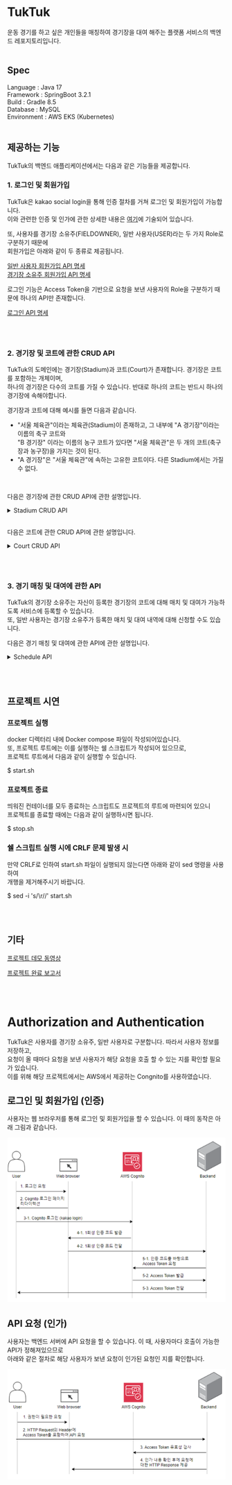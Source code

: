 # TukTuk
운동 경기를 하고 싶은 개인들을 매칭하여 경기장을 대여 해주는 플랫폼 서비스의 백엔드 레포지토리입니다.
<br/><br/>

## Spec
Language : Java 17 <br/>
Framework : SpringBoot 3.2.1 <br/>
Build : Gradle 8.5 <br/>
Database : MySQL <br/>
Environment : AWS EKS (Kubernetes)
<br/><br/>

## 제공하는 기능
TukTuk의 백엔드 애플리케이션에서는 다음과 같은 기능들을 제공합니다.

### 1. 로그인 및 회원가입 </br>
TukTuk은 kakao social login을 통해 인증 절차를 거쳐 로그인 및 회원가입이 가능합니다. <br/>
이와 관련한 인증 및 인가에 관한 상세한 내용은 [여기](#authorization-and-authentication)에 기술되어 있습니다.

또, 사용자를 경기장 소유주(FIELDOWNER), 일반 사용자(USER)라는 두 가지 Role로 구분하기 때문에 <br/>
회원가입은 아래와 같이 두 종류로 제공됩니다.

[일반 사용자 회원가입 API 명세](https://documenter.getpostman.com/view/32243568/2s9YysD2L4#241e9b24-f508-4387-b5ca-7642978f0666) <br/>
[경기장 소유주 회원가입 API 명세](https://documenter.getpostman.com/view/32243568/2s9YysD2L4#7eb8007e-f88f-4d92-8de6-9eb2463348d0) <br/>

로그인 기능은 Access Token을 기반으로 요청을 보낸 사용자의 Role을 구분하기 때문에 하나의 API만 존재합니다. <br/>

[로그인 API 명세](https://documenter.getpostman.com/view/32243568/2s9YysD2L4#771a76b3-5c51-4c4b-98aa-eba3768d66e3)<br/>

<br/><br/>

### 2. 경기장 및 코트에 관한 CRUD API
TukTuk의 도메인에는 경기장(Stadium)과 코트(Court)가 존재합니다. 경기장은 코트를 포함하는 개체이며, <br/>
하나의 경기장은 다수의 코트를 가질 수 있습니다. 반대로 하나의 코트는 반드시 하나의 경기장에 속해야합니다. <br>

경기장과 코트에 대해 예시를 들면 다음과 같습니다.
- "서울 체육관"이라는 체육관(Stadium)이 존재하고, 그 내부에 "A 경기장"이라는 이름의 축구 코트와 <br/>
"B 경기장" 이라는 이름의 농구 코트가 있다면 "서울 체육관"은 두 개의 코트(축구장과 농구장)을 가지는 것이 된다. 
- "A 경기장"은 "서울 체육관"에 속하는 고유한 코트이다. 다른 Stadium에서는 가질 수 없다.

<br/>

다음은 경기장에 관한 CRUD API에 관한 설명입니다.

<details>
<summary> Stadium CRUD API </summary>
<div markdown="1">

#### 1. 경기장 등록
경기장을 등록하는 API입니다. 이 API는 경기장 소유주 권한을 가진 사용자만 호출할 수 있습니다.

[경기장을 등록하는 API 명세](https://documenter.getpostman.com/view/32243568/2s9YysD2L4#17f13017-6a4f-4122-8f7f-d2557dcbd701)

#### 2. 경기장 ID로 조회
경기장이 가진 ID 값으로 조회하는 API이며, 누구나 호출이 가능합니다. 

[경기장 ID로 조회하는 API 명세](https://documenter.getpostman.com/view/32243568/2s9YysD2L4#653f9bc9-9479-4121-beeb-7cf2f1c16ec2)

#### 3. 경기장 정보 수정
등록한 경기장을 수정하는 API입니다. 이 API는 수정하려는 경기장을 소유하고, <br/> 
경기장 소유주 권한을 가진 사용자만 호출할 수 있습니다. 

[경기장 정보를 수정하는 API 명세](https://documenter.getpostman.com/view/32243568/2s9YysD2L4#064bb6d7-33e2-497b-b518-f41f701460b9)

#### 4. 경기장 삭제
등록한 경기장을 삭제하는 API입니다. 이 API는 삭제하려는 경기장을 소유하고, <br/>
경기장 소유주 권한을 가진 사용자만 호출할 수 있습니다.

[경기장을 삭제하는 API 명세](https://documenter.getpostman.com/view/32243568/2s9YysD2L4#ea190b1a-17c6-42ac-9614-3bfd7ffa5690)

#### 5. 경기장에 속한 코트 조회
경기장이 가진 ID 값으로 해당 경기장에 속한 코트들을 조회하는 API이며, 누구나 호출이 가능합니다. <br/>

[경기장에 속한 코트를 조회하는 API 명세](https://documenter.getpostman.com/view/32243568/2s9YysD2L4#1f33cb13-e2e1-4a9e-b0a5-432f81f997f9)

#### 6. 경기장 소유주가 등록한 경기장 조회
경기장 소유주가 자신이 등록한 경기장을 조회하는 API입니다. 이 API는 경기장 소유주 권한을 가진 사용자만
호출할 수 있습니다.

[경기장 소유주가 등록한 경기장을 조회하는 API 명세](https://documenter.getpostman.com/view/32243568/2s9YysD2L4#c5bf4e3f-9566-442a-aa9f-aaa961bdb1a7)

#### 7. 경기장 이름 검색
경기장 이름에 검색어가 포함되는 경기장을 검색하는 API입니다. 이 API는 누구나 호출할 수 있습니다.  

[경기장을 이름으로 검색하는 API 명세](https://documenter.getpostman.com/view/32243568/2s9YysD2L4#082d51a4-7db1-4942-903d-397ddd292f75)

</div>
</details>

<br/>

다음은 코트에 관한 CRUD API에 관한 설명입니다.

<details>
<summary> Court CRUD API </summary>
<div markdown="1">

#### 1. 코트 등록
특정 경기장에 속할 코트를 등록하는 API입니다. 이 API는 등록하려는 코트가 속한 경기장을 소유하고 있고, <br>
경기장 소유주 권한을 가진 사용자만 호출할 수 있습니다.

[코트를 등록하는 API 명세](https://documenter.getpostman.com/view/32243568/2s9YysD2L4#d1d5c8f5-d58f-46f6-89d2-5549a341b63a)

#### 2. 코트 ID로 조회
코트가 가진 ID로 조회하는 API입니다. 이 API는 누구나 호출할 수 있습니다.

[코트를 ID로 조회하는 API 명세](https://documenter.getpostman.com/view/32243568/2s9YysD2L4#2918699a-6c39-4327-8de5-73daae97d948)

#### 3. 코트 삭제
등록한 코트를 삭제하는 API입니다. 이 API는 삭제하려는 코트가 속한 경기장을 소유하고 있고, <br>
경기장 소유주 권한을 가진 사용자만 호출할 수 있습니다.

[코트를 삭제하는 API 명세](https://documenter.getpostman.com/view/32243568/2s9YysD2L4#c6afb96e-cb2a-4ba7-b057-7ab4f99228fe)

#### 4. 코트 이미지 수정
코트를 등록할 때 사용한 이미지를 수정하는 API입니다. 이 API는 수정하려는 코트가 속한 경기장을 소유하고 있고, <br>
경기장 소유주 권한을 가진 사용자만 호출할 수 있습니다.

[코트 이미지를 수정하는 API 명세](https://documenter.getpostman.com/view/32243568/2s9YysD2L4#8a4ae1d6-5505-45ba-9d99-0cb81a86f727)

#### 5. 코트 정보 수정
코트를 등록할 때 입력한 정보를 수정하는 API입니다. 이 API는 수정하려는 코트가 속한 경기장을 소유하고 있고, <br>
경기장 소유주 권한을 가진 사용자만 호출할 수 있습니다.

[코트 정보를 수정하는 API 명세](https://documenter.getpostman.com/view/32243568/2s9YysD2L4#d82dc441-c4e2-4600-ba73-1677c5cc030e)

</div>
</details>

<br/><br/>

### 3. 경기 매칭 및 대여에 관한 API
TukTuk의 경기장 소유주는 자신이 등록한 경기장의 코트에 대해 매치 및 대여가 가능하도록 서비스에 등록할 수 있습니다. <br/>
또, 일반 사용자는 경기장 소유주가 등록한 매치 및 대여 내역에 대해 신청할 수도 있습니다.

다음은 경기 매칭 및 대여에 관한 API에 관한 설명입니다.

<details>
<summary> Schedule API </summary>
<div markdown="1">

#### 1. 일정 등록
경기장 소유주가 자신이 플랫폼에 등록한 경기장의 코트에 대해 매치 및 대여를 할 수 있도록 <br/>
일정을 등록하는 API입니다. 해당 API는 등록하려는 코트를 소유하고 있어야하며 <br/>
경기장 소유주 권한을 가진 사용자만 호출할 수 있습니다. 

[일정 등록에 관한 API 명세](https://documenter.getpostman.com/view/32243568/2s9YysD2L4#9982652f-4d8a-4cc0-a835-a60c37edb80d)

#### 2. 일정 수정
경기장 소유주가 자신이 등록한 일정을 수정하는 API입니다. 해당 API는 수정하려는 코트를 소유하고 있어야하며 <br/> 
경기장 소유주 권한을 가진 사용자만 호출할 수 있습니다.

[등록한 일정을 수정하는 API 명세](https://documenter.getpostman.com/view/32243568/2s9YysD2L4#dab7cbde-f9e8-42f7-91ad-777740313eaa)

#### 3. 일정 삭제
경기장 소유주가 자신이 등록한 일정을 삭제하는 API입니다. 해당 API는 삭제하려는 코트를 소유하고 있어야하며 <br/>
경기장 소유주 권한을 가진 사용자만 호출할 수 있습니다.

[등록한 일정을 삭제하는 API 명세](https://documenter.getpostman.com/view/32243568/2s9YysD2L4#fe2a7754-73f7-4884-9e5d-f234e1b628e6)

#### 4. 일정 ID로 조회
등록된 일정을 ID로 조회하는 API입니다. 해당 API는 누구나 호출이 가능합니다.

[일정을 ID로 조회하는 API 명세](https://documenter.getpostman.com/view/32243568/2s9YysD2L4#4c5e62a9-fe8a-4590-86ff-9332f7b35cdb)

#### 5. 경기장 소유주가 등록한 일정 조회
경기장 소유주가 자신이 등록한 일정을 조회하는 API입니다. 경기장 소유주 권한을 가진 사용자만 호출할 수 있습니다.

[경기장 소유주가 등록한 일정을 조회하는 API 명세](https://documenter.getpostman.com/view/32243568/2s9YysD2L4#bb7f428f-2a86-4a6c-b432-4935dce5a4b9)

#### 5. 지역과 날짜로 일정 검색
등록된 일정을 지역과 날짜로 조회하는 API입니다. 해당 API는 누구나 호출이 가능합니다.

[지역과 날짜로 일정을 조회하는 API 명세](https://documenter.getpostman.com/view/32243568/2s9YysD2L4#1eaf14a8-883e-47e1-8b9e-c8a35c5d3fea)

#### 6. 매치 등록하기
등록된 일정에 참여하는 API입니다. 해당 API는 일반 사용자 및 경기장 소유주 권한을 가진 사용자라면 호출이 가능합니다.

[매치를 등록하는 API 명세](https://documenter.getpostman.com/view/32243568/2s9YysD2L4#92e701f2-188a-4983-acba-df98de9c25be)

</div>
</details>

<br/><br/>

## 프로젝트 시연
### 프로젝트 실행
docker 디렉터리 내에 Docker compose 파일이 작성되어있습니다. <br/> 
또, 프로젝트 루트에는 이를 실행하는 쉘 스크립트가 작성되어 있으므로, <br/>
프로젝트 루트에서 다음과 같이 실행할 수 있습니다.

$ start.sh

### 프로젝트 종료
띄워진 컨테이너를 모두 종료하는 스크립트도 프로젝트의 루트에 마련되어 있으니 <br/> 
프로젝트를 종료할 때에는 다음과 같이 실행하시면 됩니다.

$ stop.sh

### 쉘 스크립트 실행 시에 CRLF 문제 발생 시 
만약 CRLF로 인하여 start.sh 파일이 실행되지 않는다면 아래와 같이 sed 명령을 사용하여 <br/>
개행을 제거해주시기 바랍니다.

$ sed -i 's/\r//' start.sh

<br/><br/>

## 기타
[프로젝트 데모 동영상](readme/TukTuk%20Viedo.mp4)

[프로젝트 완료 보고서](readme/TukTuk%20Report.pdf)

<br/><br/>

# Authorization and Authentication
TukTuk은 사용자를 경기장 소유주, 일반 사용자로 구분합니다. 따라서 사용자 정보를 저장하고, <br/>
요청이 올 때마다 요청을 보낸 사용자가 해당 요청을 호출 할 수 있는 지를 확인할 필요가 있습니다. <br/>
이를 위해 해당 프로젝트에서는 AWS에서 제공하는 Congnito를 사용하였습니다.

## 로그인 및 회원가입 (인증)
사용자는 웹 브라우저를 통해 로그인 및 회원가입을 할 수 있습니다. 이 때의 동작은 아래 그림과 같습니다.

![auth2](readme/auth2.png)

## API 요청 (인가)
사용자는 백엔드 서버에 API 요청을 할 수 있습니다. 이 때, 사용자마다 호출이 가능한 API가 정해져있으므로 <br/>
아래와 같은 절차로 해당 사용자가 보낸 요청이 인가된 요청인 지를 확인합니다.

![auth1](readme/auth1.png)
